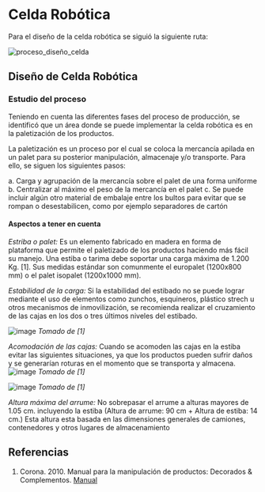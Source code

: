 # Celda Robótica

Para el diseño de la celda robótica se siguió la siguiente ruta:

![proceso_diseño_celda](https://github.com/juflunaca/Tile-Tech/assets/55969494/048f572f-c873-4e72-8c34-29f5e3c2910b)

## Diseño de Celda Robótica

### Estudio del proceso

Teniendo en cuenta las diferentes fases del proceso de producción, se identificó que un área donde se puede implementar la celda robótica es en la paletización de los productos.

La paletización es un proceso por el cual se coloca la mercancía apilada en un palet para su posterior manipulación, almacenaje y/o transporte. Para ello, se siguen los siguientes pasos:

a.	Carga y agrupación de la mercancía sobre el palet de una forma uniforme
b.	Centralizar al máximo el peso de la mercancía en el palet
c.	Se puede incluir algún otro material de embalaje entre los bultos para evitar que se rompan o desestabilicen, como por ejemplo separadores de cartón

#### Aspectos a tener en cuenta

*Estriba o palet:* Es un elemento fabricado en madera en forma de plataforma que permite el paletizado de los productos haciendo más fácil su manejo. Una estiba o tarima debe soportar una carga máxima de 1.200 Kg. [1]. Sus medidas estándar son comunmente el europalet (1200x800 mm) o el palet isopalet (1200x1000 mm).

*Estabilidad de la carga:* Si la estabilidad del estibado no se puede lograr mediante el uso de elementos como zunchos, esquineros, plástico strech u otros mecanismos de inmovilización, se recomienda realizar el cruzamiento de las cajas en los dos o tres últimos niveles del estibado.

![image](https://github.com/juflunaca/Tile-Tech/assets/55969494/b45eb812-3549-4880-a62c-dcb269593959)
_Tomado de [1]_

*Acomodación de las cajas:* Cuando se acomoden las cajas en la estiba evitar las siguientes situaciones, ya que los productos pueden sufrir daños y se generarían roturas en el momento que se transporta y almacena.
![image](https://github.com/juflunaca/Tile-Tech/assets/55969494/e57af90e-c471-4f45-90ee-07cb1041d31e)
_Tomado de [1]_

![image](https://github.com/juflunaca/Tile-Tech/assets/55969494/d2f944bd-b116-4560-ac54-18e49aa5e36a)
_Tomado de [1]_

*Altura máxima del arrume:* No sobrepasar el arrume a alturas mayores de 1.05 cm. incluyendo la estiba (Altura de arrume: 90 cm + Altura de estiba: 14 cm.) Esta altura esta basada en las dimensiones generales de camiones, contenedores y otros lugares de almacenamiento


## Referencias

1. Corona. 2010. Manual para la manipulación de productos: Decorados & Complementos. [Manual](https://www.megamafers.com/wp-content/uploads/2015/06/Lacasitos.pdf)
